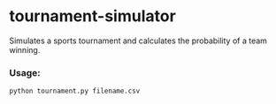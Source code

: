 # tournament-simulator
Simulates a sports tournament and calculates the probability of a team winning.
### Usage:
```
python tournament.py filename.csv
```
